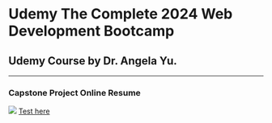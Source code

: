 <h1>Udemy The Complete 2024 Web Development Bootcamp</h1>
<h2>Udemy Course by Dr. Angela Yu.</h2>
<hr>
<h3>Capstone Project Online Resume</h3>
<img src="https://github.com/user-attachments/assets/0f37c39a-3411-4461-bfb0-b303b7fba167" />
<a href="https://sorenkazam.github.io/Udemy-The-Complete-2024-Web-Development-Bootcamp/Capstone%20Project%201%20-%20Online%20Resume">Test here</a>
